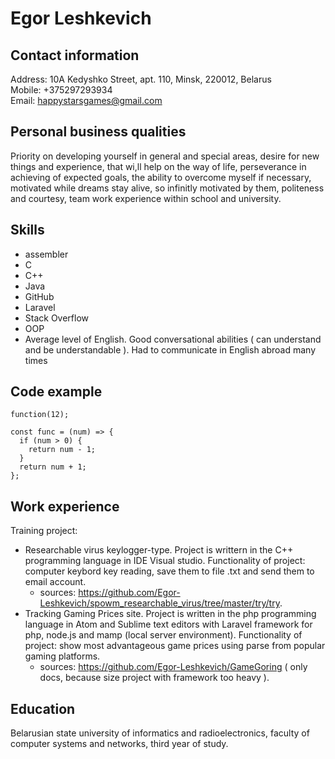 # Egor Leshkevich

## Contact information
Address:      10A Kedyshko Street, apt. 110, Minsk, 220012, Belarus  
Mobile:       +375297293934  
Email:        happystarsgames@gmail.com  
## Personal business qualities
Priority on developing yourself in general and special areas, desire for new things and experience, that wi,ll help on the way of life, perseverance in achieving of expected goals, the ability to overcome myself if necessary, motivated while dreams stay alive, so infinitly motivated by them, politeness and courtesy, team work experience within school and university.
## Skills
* assembler
* C
* C++
* Java
* GitHub
* Laravel
* Stack Overflow
* OOP
* Average level of English. Good conversational abilities ( can understand and be understandable ). Had to communicate in English abroad many times
## Code example
`function(12);`  
```
const func = (num) => {  
  if (num > 0) {  
    return num - 1;  
  }
  return num + 1;  
};  
```
## Work experience
Training project:
* Researchable virus keylogger-type. Project is writtern in the C++ programming language in IDE Visual studio. Functionality of project: computer keybord key reading, save them to file .txt and send them to email account.
    - sources: https://github.com/Egor-Leshkevich/spowm_researchable_virus/tree/master/try/try.
* Tracking Gaming Prices site. Project is written in the php programming language in Atom and Sublime text editors with Laravel framework for php, node.js and mamp (local server environment). Functionality of project: show most advantageous game prices using parse from popular gaming platforms.
    - sources: https://github.com/Egor-Leshkevich/GameGoring ( only docs, because size project with framework too heavy ).
## Education
Belarusian state university of informatics and radioelectronics, faculty of computer systems and networks, third year of study.
